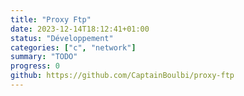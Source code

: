 ```yaml
---
title: "Proxy Ftp"
date: 2023-12-14T18:12:41+01:00
status: "Développement"
categories: ["c", "network"]
summary: "TODO"
progress: 0
github: https://github.com/CaptainBoulbi/proxy-ftp
---
```


